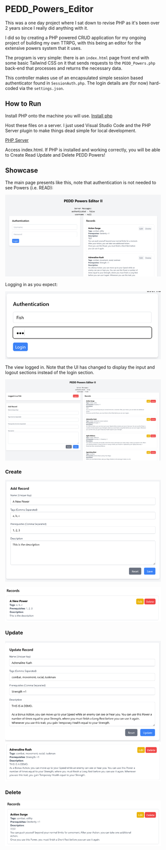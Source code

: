 # PEDD_Powers_Editor
This was a one day project where I sat down to revise PHP as it's been over 2 years since I really did anything with it.

I did so by creating a PHP powered CRUD application for my ongoing project of building my own TTRPG, with this being an editor for the extensive powers system that it uses.

The program is very simple: there is an `index.html` page front end with some basic Tailwind CSS on it that sends requests to the `PEDD_Powers.php` back-end that processes and returns the necessary data.

This controller makes use of an encapsulated simple session based authenticator found in `SessionAuth.php`. The login details are (for now) hard-coded via the `settings.json`.

## How to Run

Install PHP onto the machine you will use. [Install php](https://letmegooglethat.com/?q=install+php)

Host these files on a server. I just used Visual Studio Code and the PHP Server plugin to make things dead simple for local development.

[PHP Server](https://marketplace.visualstudio.com/items?itemName=brapifra.phpserver)

Access index.html. If PHP is installed and working correctly, you will be able to Create Read Update and Delete PEDD Powers!

## Showcase
The main page presents like this, note that authentication is not needed to see Powers (i.e. READ):

!["showcase main"](./Showcase/Main.png)

Logging in as you expect:

!["showcase login"](./Showcase/Login_details.png)

The view logged in. Note that the UI has changed to display the input and logout sections instead of the login section.

!["showcase logged in"](./Showcase/Logged_in.png)

### Create
!["showcase new"](./Showcase/New_demo.png)

!["showcase new proof"](./Showcase/New_proof.png)

### Update
!["showcase edit"](./Showcase/Edit_demo.png)
!["showcase edit"](./Showcase/Edit_proof.png)

### Delete
!["showcase deleted"](./Showcase/Deleted_Demo.png)

